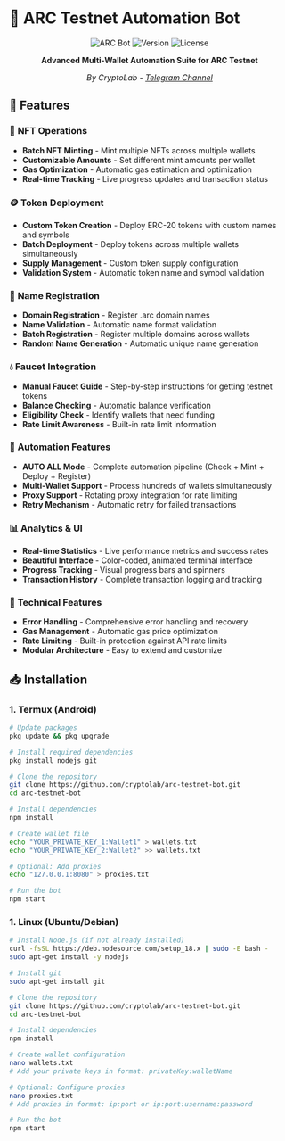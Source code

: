 # 🤖 ARC Testnet Automation Bot

<div align="center">

![ARC Bot](https://img.shields.io/badge/ARC-Testnet-blue?style=for-the-badge&logo=ethereum)
![Version](https://img.shields.io/badge/Version-2.1.0-green?style=for-the-badge)
![License](https://img.shields.io/badge/License-MIT-yellow?style=for-the-badge)

**Advanced Multi-Wallet Automation Suite for ARC Testnet**

*By CryptoLab - [Telegram Channel](https://t.me/cryptolab2x)*

</div>

## 🚀 Features

### 🎨 **NFT Operations**
- **Batch NFT Minting** - Mint multiple NFTs across multiple wallets
- **Customizable Amounts** - Set different mint amounts per wallet
- **Gas Optimization** - Automatic gas estimation and optimization
- **Real-time Tracking** - Live progress updates and transaction status

### 🪙 **Token Deployment**
- **Custom Token Creation** - Deploy ERC-20 tokens with custom names and symbols
- **Batch Deployment** - Deploy tokens across multiple wallets simultaneously
- **Supply Management** - Custom token supply configuration
- **Validation System** - Automatic token name and symbol validation

### 📝 **Name Registration**
- **Domain Registration** - Register .arc domain names
- **Name Validation** - Automatic name format validation
- **Batch Registration** - Register multiple domains across wallets
- **Random Name Generation** - Automatic unique name generation

### 💧 **Faucet Integration**
- **Manual Faucet Guide** - Step-by-step instructions for getting testnet tokens
- **Balance Checking** - Automatic balance verification
- **Eligibility Check** - Identify wallets that need funding
- **Rate Limit Awareness** - Built-in rate limit information

### 🎯 **Automation Features**
- **AUTO ALL Mode** - Complete automation pipeline (Check + Mint + Deploy + Register)
- **Multi-Wallet Support** - Process hundreds of wallets simultaneously
- **Proxy Support** - Rotating proxy integration for rate limiting
- **Retry Mechanism** - Automatic retry for failed transactions

### 📊 **Analytics & UI**
- **Real-time Statistics** - Live performance metrics and success rates
- **Beautiful Interface** - Color-coded, animated terminal interface
- **Progress Tracking** - Visual progress bars and spinners
- **Transaction History** - Complete transaction logging and tracking

### 🔧 **Technical Features**
- **Error Handling** - Comprehensive error handling and recovery
- **Gas Management** - Automatic gas price optimization
- **Rate Limiting** - Built-in protection against API rate limits
- **Modular Architecture** - Easy to extend and customize

## 📥 Installation

### **1. Termux (Android)**

```bash
# Update packages
pkg update && pkg upgrade

# Install required dependencies
pkg install nodejs git

# Clone the repository
git clone https://github.com/cryptolab/arc-testnet-bot.git
cd arc-testnet-bot

# Install dependencies
npm install

# Create wallet file
echo "YOUR_PRIVATE_KEY_1:Wallet1" > wallets.txt
echo "YOUR_PRIVATE_KEY_2:Wallet2" >> wallets.txt

# Optional: Add proxies
echo "127.0.0.1:8080" > proxies.txt

# Run the bot
npm start
```
### **1. Linux (Ubuntu/Debian)**
```bash
# Install Node.js (if not already installed)
curl -fsSL https://deb.nodesource.com/setup_18.x | sudo -E bash -
sudo apt-get install -y nodejs

# Install git
sudo apt-get install git

# Clone the repository
git clone https://github.com/cryptolab/arc-testnet-bot.git
cd arc-testnet-bot

# Install dependencies
npm install

# Create wallet configuration
nano wallets.txt
# Add your private keys in format: privateKey:walletName

# Optional: Configure proxies
nano proxies.txt
# Add proxies in format: ip:port or ip:port:username:password

# Run the bot
npm start
```
